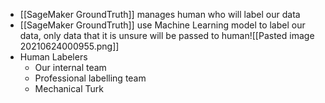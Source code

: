 - [[SageMaker GroundTruth]] manages human who will label our data
- [[SageMaker GroundTruth]] use Machine Learning model to label our data, only data that it is unsure will be passed to human![[Pasted image 20210624000955.png]]
- Human Labelers
	- Our internal team
	- Professional labelling team
	- Mechanical Turk